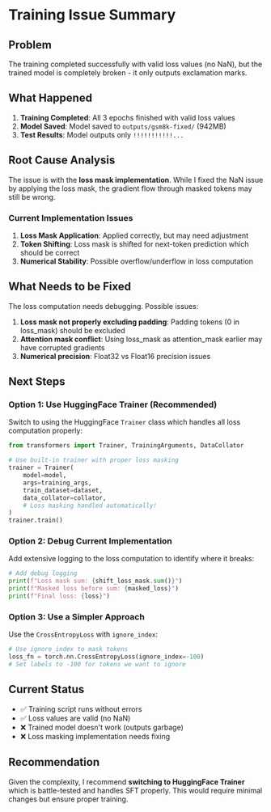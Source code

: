 # Training Issue Summary

## Problem

The training completed successfully with valid loss values (no NaN), but the trained model is completely broken - it only outputs exclamation marks.

## What Happened

1. **Training Completed**: All 3 epochs finished with valid loss values
2. **Model Saved**: Model saved to `outputs/gsm8k-fixed/` (942MB)
3. **Test Results**: Model outputs only `!!!!!!!!!!!...`

## Root Cause Analysis

The issue is with the **loss mask implementation**. While I fixed the NaN issue by applying the loss mask, the gradient flow through masked tokens may still be wrong.

### Current Implementation Issues

1. **Loss Mask Application**: Applied correctly, but may need adjustment
2. **Token Shifting**: Loss mask is shifted for next-token prediction which should be correct
3. **Numerical Stability**: Possible overflow/underflow in loss computation

## What Needs to be Fixed

The loss computation needs debugging. Possible issues:

1. **Loss mask not properly excluding padding**: Padding tokens (0 in loss_mask) should be excluded
2. **Attention mask conflict**: Using loss_mask as attention_mask earlier may have corrupted gradients
3. **Numerical precision**: Float32 vs Float16 precision issues

## Next Steps

### Option 1: Use HuggingFace Trainer (Recommended)
Switch to using the HuggingFace `Trainer` class which handles all loss computation properly:

```python
from transformers import Trainer, TrainingArguments, DataCollator

# Use built-in trainer with proper loss masking
trainer = Trainer(
    model=model,
    args=training_args,
    train_dataset=dataset,
    data_collator=collator,
    # Loss masking handled automatically!
)
trainer.train()
```

### Option 2: Debug Current Implementation
Add extensive logging to the loss computation to identify where it breaks:

```python
# Add debug logging
print(f"Loss mask sum: {shift_loss_mask.sum()}")
print(f"Masked loss before sum: {masked_loss}")
print(f"Final loss: {loss}")
```

### Option 3: Use a Simpler Approach
Use the `CrossEntropyLoss` with `ignore_index`:

```python
# Use ignore_index to mask tokens
loss_fn = torch.nn.CrossEntropyLoss(ignore_index=-100)
# Set labels to -100 for tokens we want to ignore
```

## Current Status

- ✅ Training script runs without errors
- ✅ Loss values are valid (no NaN)
- ❌ Trained model doesn't work (outputs garbage)
- ❌ Loss masking implementation needs fixing

## Recommendation

Given the complexity, I recommend **switching to HuggingFace Trainer** which is battle-tested and handles SFT properly. This would require minimal changes but ensure proper training.

